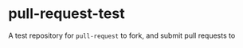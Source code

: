 pull-request-test
=================

A test repository for `pull-request` to fork, and submit pull requests to
